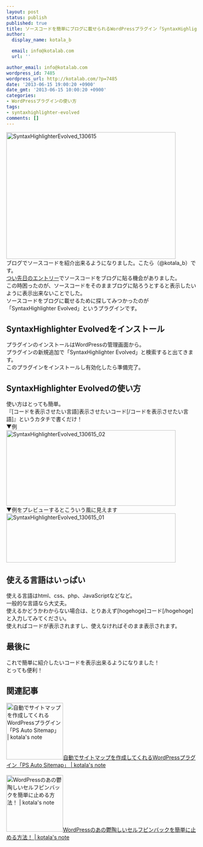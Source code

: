 ```yaml
---
layout: post
status: publish
published: true
title: ソースコードを簡単にブログに載せられるWordPressプラグイン「SyntaxHighlighter Evolved」
author:
  display_name: kotala_b

  email: info@kotalab.com
  url: ''

author_email: info@kotalab.com
wordpress_id: 7485
wordpress_url: http://kotalab.com/?p=7485
date: '2013-06-15 19:00:20 +0900'
date_gmt: '2013-06-15 10:00:20 +0900'
categories:
- WordPressプラグインの使い方
tags:
- syntaxhighlighter-evolved
comments: []
---
```

<p><img src="http://kotalab.com/wp-content/uploads/SyntaxHighlighterEvolved_130615-448x335.jpg" alt="SyntaxHighlighterEvolved_130615" width="448" height="335" class="alignnone size-large wp-image-7495" /><br />
ブログでソースコードを紹介出来るようになりました。こたら（@kotala_b）です。<br />
<a href="http://kotalab.com/wordpress-bread" title="WordPressブログにプラグインなしでパンくずリストを表示させる方法" target="_blank">つい先日のエントリー</a>でソースコードをブログに貼る機会がありました。<br />
この時困ったのが、ソースコードをそのままブログに貼ろうとすると表示したいように表示出来ないことでした。<br />
ソースコードをブログに載せるために探してみつかったのが「SyntaxHighlighter Evolved」というプラグインです。<br />
<!--more--></p>
<h2>SyntaxHighlighter Evolvedをインストール</h2>
<p>プラグインのインストールはWordPressの管理画面から。<br />
プラグインの新規追加で「SyntaxHighlighter Evolved」と検索すると出てきます。<br />
このプラグインをインストールし有効化したら準備完了。</p>
<h2>SyntaxHighlighter Evolvedの使い方</h2>
<p>使い方はとっても簡単。<br />
『[コードを表示させたい言語]表示させたいコード[/コードを表示させたい言語]』というカタチで書くだけ！<br />
▼例<br />
<img src="http://kotalab.com/wp-content/uploads/SyntaxHighlighterEvolved_130615_02.jpg" alt="SyntaxHighlighterEvolved_130615_02" width="448" height="200" class="alignnone size-full wp-image-7491" /><br />
▼例をプレビューするとこういう風に見えます<br />
<img src="http://kotalab.com/wp-content/uploads/SyntaxHighlighterEvolved_130615_01-448x130.jpg" alt="SyntaxHighlighterEvolved_130615_01" width="448" height="130" class="alignnone size-large wp-image-7490" /></p>
<h2>使える言語はいっぱい</h2>
<p>使える言語はhtml、css、php、JavaScriptなどなど。<br />
一般的な言語なら大丈夫。<br />
使えるかどうかわからない場合は、とりあえず[hogehoge]コード[/hogehoge]と入力してみてください。<br />
使えればコードが表示されますし、使えなければそのまま表示されます。</p>
<h2>最後に</h2>
<p>これで簡単に紹介したいコードを表示出来るようになりました！<br />
とっても便利！</p>
<h2 class="rele">関連記事</h2>
<p><a href="http://kotalab.com/wordpress-plugin-ps-auto-sitemap" target="_blank"><img  class="alignleft" src="http://kotalab.com/wp-content/uploads/psautositemap_130614-448x219.jpg" alt="自動でサイトマップを作成してくれるWordPressプラグイン「PS Auto Sitemap」 | kotala's note" width="150" /></a><a href="http://kotalab.com/wordpress-plugin-ps-auto-sitemap" target="_blank">自動でサイトマップを作成してくれるWordPressプラグイン「PS Auto Sitemap」 | kotala's note</a><br style="clear:both;" /><br />
<a href="http://kotalab.com/stop-self-pinback" target="_blank"><img  class="alignleft" src="http://kotalab.com/wp-content/uploads/wptotalhacks_130412-448x335.jpg" alt="WordPressのあの鬱陶しいセルフピンバックを簡単に止める方法！ | kotala's note" width="150" /></a><a href="http://kotalab.com/stop-self-pinback" target="_blank">WordPressのあの鬱陶しいセルフピンバックを簡単に止める方法！ | kotala's note</a><br style="clear:both;" /></p>
